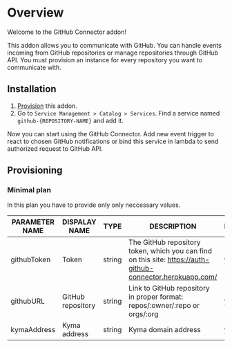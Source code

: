 # Overview

Welcome to the GitHub Connector addon!

This addon allows you to communicate with GitHub. You can handle events incoming from GitHub repositories or manage repositories through GitHub API. You must provision an instance for every repository you want to communicate with.

## Installation

1. [Provision](#provisioning) this addon.
2. Go to `Service Management > Catalog > Services`. Find a service named `github-{REPOSITORY-NAME}` and add it.

Now you can start using the GitHub Connector. Add new event trigger to react to chosen GitHub notifications or bind this service in lambda to send authorized request to GitHub API.

## Provisioning

### Minimal plan

In this plan you have to provide only only neccessary values.

| PARAMETER NAME | DISPALAY NAME     | TYPE   | DESCRIPTION                                                                                                | REQUIRED |
|----------------|-------------------|--------|------------------------------------------------------------------------------------------------------------|----------|
| githubToken    | Token             | string | The GitHub repository token, which you can find on this site: https://auth-github-connector.herokuapp.com/ | yes      |
| githubURL      | GitHub repository | string | Link to GitHub repository in proper format: repos/:owner/:repo or orgs/:org                                | yes      |
| kymaAddress    | Kyma address      | string | Kyma domain address                                                                                        | yes      |
